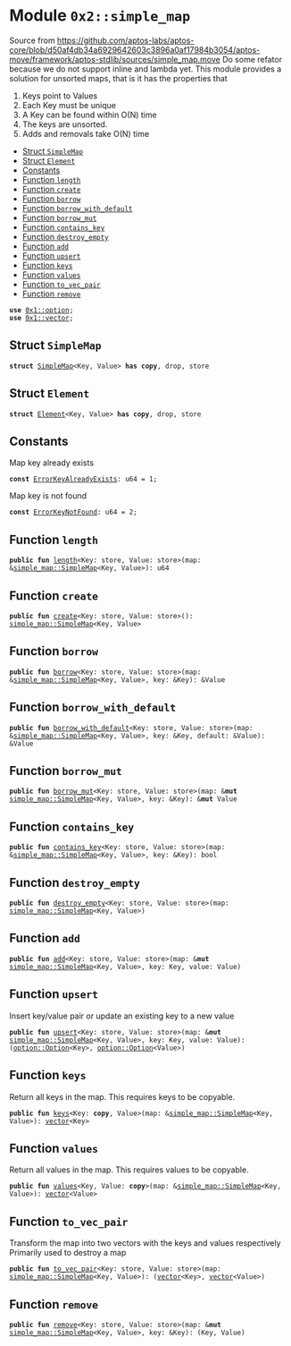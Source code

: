 
<a name="0x2_simple_map"></a>

# Module `0x2::simple_map`

Source from https://github.com/aptos-labs/aptos-core/blob/d50af4db34a6929642603c3896a0af17984b3054/aptos-move/framework/aptos-stdlib/sources/simple_map.move
Do some refator because we do not support inline and lambda yet.
This module provides a solution for unsorted maps, that is it has the properties that
1) Keys point to Values
2) Each Key must be unique
3) A Key can be found within O(N) time
4) The keys are unsorted.
5) Adds and removals take O(N) time


-  [Struct `SimpleMap`](#0x2_simple_map_SimpleMap)
-  [Struct `Element`](#0x2_simple_map_Element)
-  [Constants](#@Constants_0)
-  [Function `length`](#0x2_simple_map_length)
-  [Function `create`](#0x2_simple_map_create)
-  [Function `borrow`](#0x2_simple_map_borrow)
-  [Function `borrow_with_default`](#0x2_simple_map_borrow_with_default)
-  [Function `borrow_mut`](#0x2_simple_map_borrow_mut)
-  [Function `contains_key`](#0x2_simple_map_contains_key)
-  [Function `destroy_empty`](#0x2_simple_map_destroy_empty)
-  [Function `add`](#0x2_simple_map_add)
-  [Function `upsert`](#0x2_simple_map_upsert)
-  [Function `keys`](#0x2_simple_map_keys)
-  [Function `values`](#0x2_simple_map_values)
-  [Function `to_vec_pair`](#0x2_simple_map_to_vec_pair)
-  [Function `remove`](#0x2_simple_map_remove)


<pre><code><b>use</b> <a href="">0x1::option</a>;
<b>use</b> <a href="">0x1::vector</a>;
</code></pre>



<a name="0x2_simple_map_SimpleMap"></a>

## Struct `SimpleMap`



<pre><code><b>struct</b> <a href="simple_map.md#0x2_simple_map_SimpleMap">SimpleMap</a>&lt;Key, Value&gt; <b>has</b> <b>copy</b>, drop, store
</code></pre>



<a name="0x2_simple_map_Element"></a>

## Struct `Element`



<pre><code><b>struct</b> <a href="simple_map.md#0x2_simple_map_Element">Element</a>&lt;Key, Value&gt; <b>has</b> <b>copy</b>, drop, store
</code></pre>



<a name="@Constants_0"></a>

## Constants


<a name="0x2_simple_map_ErrorKeyAlreadyExists"></a>

Map key already exists


<pre><code><b>const</b> <a href="simple_map.md#0x2_simple_map_ErrorKeyAlreadyExists">ErrorKeyAlreadyExists</a>: u64 = 1;
</code></pre>



<a name="0x2_simple_map_ErrorKeyNotFound"></a>

Map key is not found


<pre><code><b>const</b> <a href="simple_map.md#0x2_simple_map_ErrorKeyNotFound">ErrorKeyNotFound</a>: u64 = 2;
</code></pre>



<a name="0x2_simple_map_length"></a>

## Function `length`



<pre><code><b>public</b> <b>fun</b> <a href="simple_map.md#0x2_simple_map_length">length</a>&lt;Key: store, Value: store&gt;(map: &<a href="simple_map.md#0x2_simple_map_SimpleMap">simple_map::SimpleMap</a>&lt;Key, Value&gt;): u64
</code></pre>



<a name="0x2_simple_map_create"></a>

## Function `create`



<pre><code><b>public</b> <b>fun</b> <a href="simple_map.md#0x2_simple_map_create">create</a>&lt;Key: store, Value: store&gt;(): <a href="simple_map.md#0x2_simple_map_SimpleMap">simple_map::SimpleMap</a>&lt;Key, Value&gt;
</code></pre>



<a name="0x2_simple_map_borrow"></a>

## Function `borrow`



<pre><code><b>public</b> <b>fun</b> <a href="simple_map.md#0x2_simple_map_borrow">borrow</a>&lt;Key: store, Value: store&gt;(map: &<a href="simple_map.md#0x2_simple_map_SimpleMap">simple_map::SimpleMap</a>&lt;Key, Value&gt;, key: &Key): &Value
</code></pre>



<a name="0x2_simple_map_borrow_with_default"></a>

## Function `borrow_with_default`



<pre><code><b>public</b> <b>fun</b> <a href="simple_map.md#0x2_simple_map_borrow_with_default">borrow_with_default</a>&lt;Key: store, Value: store&gt;(map: &<a href="simple_map.md#0x2_simple_map_SimpleMap">simple_map::SimpleMap</a>&lt;Key, Value&gt;, key: &Key, default: &Value): &Value
</code></pre>



<a name="0x2_simple_map_borrow_mut"></a>

## Function `borrow_mut`



<pre><code><b>public</b> <b>fun</b> <a href="simple_map.md#0x2_simple_map_borrow_mut">borrow_mut</a>&lt;Key: store, Value: store&gt;(map: &<b>mut</b> <a href="simple_map.md#0x2_simple_map_SimpleMap">simple_map::SimpleMap</a>&lt;Key, Value&gt;, key: &Key): &<b>mut</b> Value
</code></pre>



<a name="0x2_simple_map_contains_key"></a>

## Function `contains_key`



<pre><code><b>public</b> <b>fun</b> <a href="simple_map.md#0x2_simple_map_contains_key">contains_key</a>&lt;Key: store, Value: store&gt;(map: &<a href="simple_map.md#0x2_simple_map_SimpleMap">simple_map::SimpleMap</a>&lt;Key, Value&gt;, key: &Key): bool
</code></pre>



<a name="0x2_simple_map_destroy_empty"></a>

## Function `destroy_empty`



<pre><code><b>public</b> <b>fun</b> <a href="simple_map.md#0x2_simple_map_destroy_empty">destroy_empty</a>&lt;Key: store, Value: store&gt;(map: <a href="simple_map.md#0x2_simple_map_SimpleMap">simple_map::SimpleMap</a>&lt;Key, Value&gt;)
</code></pre>



<a name="0x2_simple_map_add"></a>

## Function `add`



<pre><code><b>public</b> <b>fun</b> <a href="simple_map.md#0x2_simple_map_add">add</a>&lt;Key: store, Value: store&gt;(map: &<b>mut</b> <a href="simple_map.md#0x2_simple_map_SimpleMap">simple_map::SimpleMap</a>&lt;Key, Value&gt;, key: Key, value: Value)
</code></pre>



<a name="0x2_simple_map_upsert"></a>

## Function `upsert`

Insert key/value pair or update an existing key to a new value


<pre><code><b>public</b> <b>fun</b> <a href="simple_map.md#0x2_simple_map_upsert">upsert</a>&lt;Key: store, Value: store&gt;(map: &<b>mut</b> <a href="simple_map.md#0x2_simple_map_SimpleMap">simple_map::SimpleMap</a>&lt;Key, Value&gt;, key: Key, value: Value): (<a href="_Option">option::Option</a>&lt;Key&gt;, <a href="_Option">option::Option</a>&lt;Value&gt;)
</code></pre>



<a name="0x2_simple_map_keys"></a>

## Function `keys`

Return all keys in the map. This requires keys to be copyable.


<pre><code><b>public</b> <b>fun</b> <a href="simple_map.md#0x2_simple_map_keys">keys</a>&lt;Key: <b>copy</b>, Value&gt;(map: &<a href="simple_map.md#0x2_simple_map_SimpleMap">simple_map::SimpleMap</a>&lt;Key, Value&gt;): <a href="">vector</a>&lt;Key&gt;
</code></pre>



<a name="0x2_simple_map_values"></a>

## Function `values`

Return all values in the map. This requires values to be copyable.


<pre><code><b>public</b> <b>fun</b> <a href="simple_map.md#0x2_simple_map_values">values</a>&lt;Key, Value: <b>copy</b>&gt;(map: &<a href="simple_map.md#0x2_simple_map_SimpleMap">simple_map::SimpleMap</a>&lt;Key, Value&gt;): <a href="">vector</a>&lt;Value&gt;
</code></pre>



<a name="0x2_simple_map_to_vec_pair"></a>

## Function `to_vec_pair`

Transform the map into two vectors with the keys and values respectively
Primarily used to destroy a map


<pre><code><b>public</b> <b>fun</b> <a href="simple_map.md#0x2_simple_map_to_vec_pair">to_vec_pair</a>&lt;Key: store, Value: store&gt;(map: <a href="simple_map.md#0x2_simple_map_SimpleMap">simple_map::SimpleMap</a>&lt;Key, Value&gt;): (<a href="">vector</a>&lt;Key&gt;, <a href="">vector</a>&lt;Value&gt;)
</code></pre>



<a name="0x2_simple_map_remove"></a>

## Function `remove`



<pre><code><b>public</b> <b>fun</b> <a href="simple_map.md#0x2_simple_map_remove">remove</a>&lt;Key: store, Value: store&gt;(map: &<b>mut</b> <a href="simple_map.md#0x2_simple_map_SimpleMap">simple_map::SimpleMap</a>&lt;Key, Value&gt;, key: &Key): (Key, Value)
</code></pre>
